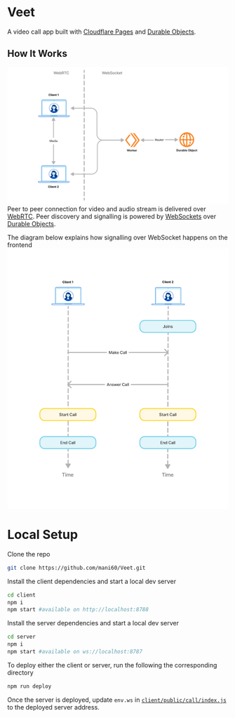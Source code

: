 # Veet

A video call app built with [Cloudflare Pages](https://developers.cloudflare.com/pages/) and [Durable Objects](https://developers.cloudflare.com/durable-objects/).


## How It Works

![Architecture](./images/arch.jpg)
Peer to peer connection for video and audio stream is delivered over [WebRTC](https://developer.mozilla.org/en-US/docs/Web/API/WebRTC_API). Peer discovery and signalling is powered by [WebSockets](https://developer.mozilla.org/en-US/docs/Web/API/WebSocket) over [Durable Objects](https://developers.cloudflare.com/durable-objects/api/websockets/).

The diagram below explains how signalling over WebSocket happens on the frontend
![Signalling](./images/timing.png)

# Local Setup
Clone the repo
```sh
git clone https://github.com/mani60/Veet.git
```
Install the client dependencies and start a local dev server
```sh
cd client
npm i
npm start #available on http://localhost:8788
```
Install the server dependencies and start a local dev server
```sh
cd server
npm i
npm start #available on ws://localhost:8787
```
To deploy either the client or server, run the following the corresponding directory
```sh
npm run deploy
```
Once the server is deployed, update `env.ws` in [`client/public/call/index.js`](https://github.com/megaconfidence/veet/blob/bb50f00158571b8ab2fa755f8e33476941ee393d/client/public/call/index.js#L12) to the deployed server address.

